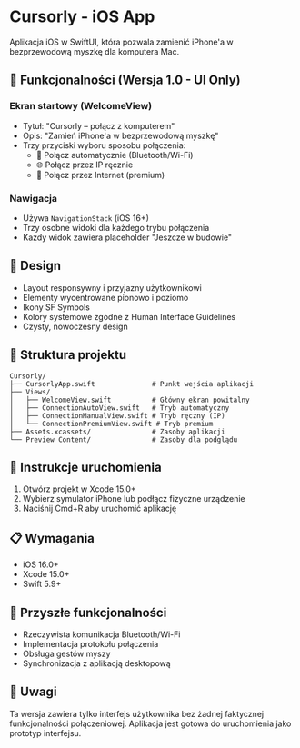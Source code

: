 # Cursorly - iOS App

Aplikacja iOS w SwiftUI, która pozwala zamienić iPhone'a w bezprzewodową myszkę dla komputera Mac.

## 📱 Funkcjonalności (Wersja 1.0 - UI Only)

### Ekran startowy (WelcomeView)
- Tytuł: "Cursorly – połącz z komputerem"
- Opis: "Zamień iPhone'a w bezprzewodową myszkę"
- Trzy przyciski wyboru sposobu połączenia:
  - 🔵 Połącz automatycznie (Bluetooth/Wi-Fi)
  - 🌐 Połącz przez IP ręcznie
  - 🚀 Połącz przez Internet (premium)

### Nawigacja
- Używa `NavigationStack` (iOS 16+)
- Trzy osobne widoki dla każdego trybu połączenia
- Każdy widok zawiera placeholder "Jeszcze w budowie"

## 🎨 Design
- Layout responsywny i przyjazny użytkownikowi
- Elementy wycentrowane pionowo i poziomo
- Ikony SF Symbols
- Kolory systemowe zgodne z Human Interface Guidelines
- Czysty, nowoczesny design

## 📁 Struktura projektu

```
Cursorly/
├── CursorlyApp.swift              # Punkt wejścia aplikacji
├── Views/
│   ├── WelcomeView.swift          # Główny ekran powitalny
│   ├── ConnectionAutoView.swift   # Tryb automatyczny
│   ├── ConnectionManualView.swift # Tryb ręczny (IP)
│   └── ConnectionPremiumView.swift # Tryb premium
├── Assets.xcassets/               # Zasoby aplikacji
└── Preview Content/               # Zasoby dla podglądu
```

## 🚀 Instrukcje uruchomienia

1. Otwórz projekt w Xcode 15.0+
2. Wybierz symulator iPhone lub podłącz fizyczne urządzenie
3. Naciśnij Cmd+R aby uruchomić aplikację

## 📋 Wymagania
- iOS 16.0+
- Xcode 15.0+
- Swift 5.9+

## 🔮 Przyszłe funkcjonalności
- Rzeczywista komunikacja Bluetooth/Wi-Fi
- Implementacja protokołu połączenia
- Obsługa gestów myszy
- Synchronizacja z aplikacją desktopową

## 📝 Uwagi
Ta wersja zawiera tylko interfejs użytkownika bez żadnej faktycznej funkcjonalności połączeniowej. Aplikacja jest gotowa do uruchomienia jako prototyp interfejsu. 